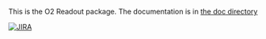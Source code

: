 This is the O2 Readout package.
The documentation is in [the doc directory](doc/README.md)

[![JIRA](https://img.shields.io/badge/JIRA-Report%20issue-blue.svg)](https://alice.its.cern.ch/jira/secure/CreateIssue.jspa?pid=11201&issuetype=1)
